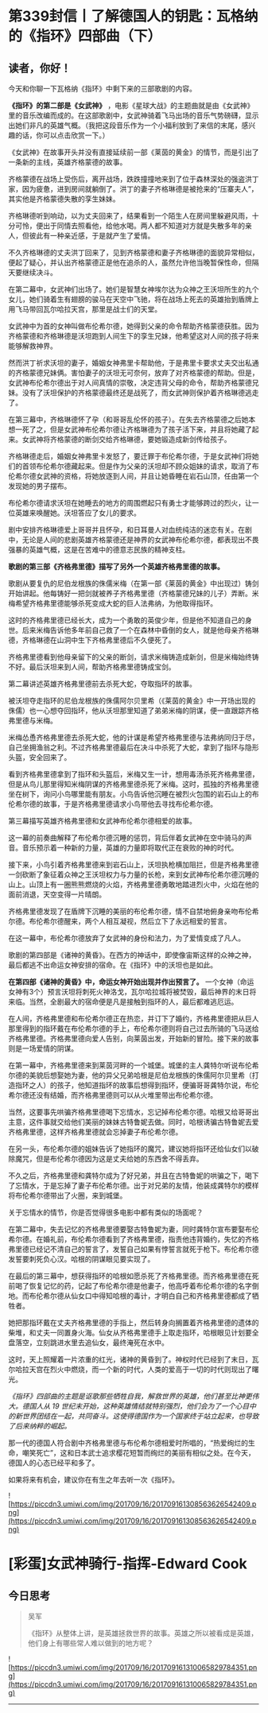 # 第339封信丨了解德国人的钥匙：瓦格纳的《指环》四部曲（下）

## 读者，你好！

今天和你聊一下瓦格纳《指环》中剩下来的三部歌剧的内容。

 **《指环》的第二部是《女武神》** ，电影《星球大战》的主题曲就是由《女武神》里的音乐改编而成的。在这部歌剧中，女武神骑着飞马出场的音乐气势磅礴，显示出她们非凡的英雄气概。（我把这段音乐作为一个小福利放到了来信的末尾，感兴趣的话，你可以点击欣赏一下。）

《女武神》在故事开头并没有直接延续前一部《莱茵的黄金》的情节，而是引出了一条新的主线，英雄齐格蒙德的故事。

齐格蒙德在战场上受伤后，离开战场，跌跌撞撞地来到了位于森林深处的强盗洪丁家，因为疲惫，进到房间就躺倒了。洪丁的妻子齐格琳德是被抢来的“压寨夫人”，其实他是齐格蒙德失散的孪生妹妹。

齐格琳德听到响动，以为丈夫回来了，结果看到一个陌生人在房间里躲避风雨，十分可怜，便出于同情去照看他，给他水喝。两人都不知道对方就是失散多年的亲人，但彼此有一种亲近感，于是就产生了爱情。

不久齐格琳德的丈夫洪丁回来了，见到齐格蒙德和妻子齐格琳德的面貌异常相似，便起了疑心，并认出齐格蒙德正是他在追杀的人，虽然允许他当晚暂保性命，但隔天要继续决斗。

在第二幕中，女武神们出场了。她们是智慧女神埃尔达为众神之王沃坦所生的九个女儿，她们骑着生有翅膀的骏马在天空中飞驰，将在战场上死去的英雄抬到盾牌上用飞马带回瓦尔哈拉天宫，那里是战士们的天堂。

女武神中为首的女神叫做布伦希尔德，她得到父亲的命令帮助齐格蒙德获胜。因为齐格蒙德和齐格琳德是沃坦跑到人间生下的孪生兄妹，他希望这对人间的孩子将来能够解救神界。

然而洪丁祈求沃坦的妻子，婚姻女神弗里卡帮助他，于是弗里卡要求丈夫交出私通的齐格蒙德兄妹俩。害怕妻子的沃坦无可奈何，放弃了对齐格蒙德的帮助。但是，女武神布伦希尔德出于对人间真情的崇敬，决定违背父母的命令，帮助齐格蒙德兄妹。没有了沃坦保护的齐格蒙德最终还是战死了，而女武神则保护着齐格琳德逃走了。

在第三幕中，齐格琳德怀了孕（和哥哥乱伦怀的孩子）。在失去齐格蒙德之后她本想一死了之，但是女武神布伦希尔德让齐格琳德为了孩子活下来，并且将她藏了起来。女武神将齐格蒙德的断剑交给齐格琳德，要她锻造成新剑传给孩子。

齐格琳德走后，婚姻女神弗里卡发怒了，要迁罪于布伦希尔德，于是女武神们将她们的首领布伦希尔德藏起来。但是作为父亲的沃坦却不顾众姐妹的请求，取消了布伦希尔德女武神的资格，将她放逐到人间，并且让她昏睡在岩石山顶，任由第一个发现她的男子摆布。

布伦希尔德请求沃坦在她睡去的地方的周围燃起只有勇士才能够跨过的烈火，让一位英雄来唤醒她。沃坦答应了女儿的要求。

剧中安排齐格琳德爱上哥哥并且怀孕，和日耳曼人对血统纯洁的迷恋有关。在剧中，无论是人间的悲剧英雄齐格蒙德还是神界的女武神布伦希尔德，都表现出不畏强暴的英雄气概，这是在苦难中的德意志民族的精神支柱。

 **歌剧的第三部《齐格弗里德》描写了另外一个英雄齐格弗里德的故事。**

歌剧从要复仇的尼伯龙根族的侏儒米梅（在第一部《莱茵的黄金》中出现过）铸剑开始讲起。他每铸好一把剑就被养子齐格弗里德（齐格蒙德兄妹的儿子）弄断。米梅希望齐格弗里德能够杀死变成大蛇的巨人法弗纳，为他取得指环。

这时的齐格弗里德已经长大，成为一个勇敢的英俊少年，但是他不知道自己的身世。后来米梅告诉他多年前自己救了一个在森林中昏倒的女人，就是他母亲齐格琳德，齐格琳德在山洞中生下齐格弗里德后不久便死了。

齐格弗里德看到他母亲留下的父亲的断剑，请求米梅铸造成新剑，但是米梅始终铸不好。最后沃坦来到人间，帮助齐格弗里德铸成宝剑。

第二幕讲述英雄齐格弗里德前去杀死大蛇，夺取指环的故事。

被沃坦夺走指环的尼伯龙根族的侏儒阿尔贝里希（《莱茵的黄金》中一开场出现的侏儒）也一心想夺回指环，他从沃坦那里知道了弟弟米梅的阴谋，便一直跟踪齐格弗里德与米梅。

米梅怂恿齐格弗里德去杀死大蛇，他的计谋是希望齐格弗里德与法弗纳同归于尽，自己坐拥渔翁之利。不过齐格弗里德最后在决斗中杀死了大蛇，拿到了指环与隐形头盔，安全回来了。

看到齐格弗里德拿到了指环和头盔后，米梅又生一计，想用毒汤杀死齐格弗里德，但是从鸟儿那里得知米梅阴谋的齐格弗里德杀死了米梅。这时，孤独的齐格弗里德坐在树下，询问小鸟哪里能有朋友。小鸟告诉他沉睡在被烈火包围的岩石山上的布伦希尔德的故事，于是齐格弗里德请求小鸟带他去寻找布伦希尔德。

第三幕描写英雄齐格弗里德和女武神布伦希尔德相爱的故事。

这一幕的前奏曲解释了布伦希尔德沉睡的惩罚，背后伴着女武神在空中骑马的声音。音乐预示着一种新的力量，英雄的力量即将取代正在衰败的神的时代。

接下来，小鸟引着齐格弗里德来到岩石山上，沃坦执枪横加阻拦，但是齐格弗里德一剑砍断了象征着众神之王沃坦权力与力量的长枪，来到女武神布伦希尔德沉睡的山上。山顶上有一圈熊熊燃烧的火焰，齐格弗里德勇敢地踏进烈火中，火焰在他的面前消退，天空变得一片晴朗。

齐格弗里德发现了在盾牌下沉睡的美丽的布伦希尔德，情不自禁地俯身亲吻布伦希尔德。布伦希尔德醒来，两个人相互凝视，然后立下了永远相爱的誓言。

在这一幕中，布伦希尔德放弃了女武神的身份和法力，为了爱情变成了凡人。

歌剧的第四部是《诸神的黄昏》。在西方的神话中，即使像宙斯这样的众神之神，最后都逃不出命运女神安排的宿命。在《指环》中的沃坦也是如此。

 **在第四部《诸神的黄昏》中，命运女神开始出现并作出预言了。** 一个女神（命运女神有3个）预言沃坦将刺死火神洛戈，瓦尔哈拉城将被焚毁，最后神界的末日将来临。当然，全剧最大的宿命便是凡是接触到指环的人，最后都难逃厄运。

在人间，齐格弗里德和布伦希尔德正在热恋，并订下了婚约，齐格弗里德把从巨人那里得到的指环戴在布伦希尔德的手上，布伦希尔德则将自己过去所骑的飞马送给齐格弗里德。齐格弗里德向爱人告别，向莱茵出发，开始新的冒险。接下来的故事则是一场爱情的阴谋。

在第一幕中，齐格弗里德来到莱茵河畔的一个城堡。城堡的主人龚特尔听说布伦希尔德的美貌后想娶她为妻，他的异父兄弟哈根是尼伯龙根族的侏儒阿尔贝里希（打造指环之人）的孩子，他知道指环的故事后想得到指环，便骗哥哥龚特尔说，布伦希尔德还没有结婚，而齐格弗里德则可以从火堆里带出布伦希尔德。

当然，这要事先哄骗齐格弗里德喝下忘情水，忘记掉布伦希尔德。哈根又给哥哥出主意，这件事就交给他们美丽的妹妹古特鲁妮去做。同时，哈根诱骗古特鲁妮去爱齐格弗里德，这样齐格弗里德就会忘掉妻子布伦希尔德。

在另一头，布伦希尔德的姐妹告诉了她指环的魔咒，建议她将指环还给仙女们以破除魔咒，但是布伦希尔德因为这是丈夫给她的东西舍不得丢弃。

不久之后，齐格弗里德和龚特尔成为了好兄弟，并且在古特鲁妮的哄骗之下，喝下了忘情水，于是忘掉了妻子布伦希尔德。出于对兄弟的友情，他装成龚特尔的模样将布伦希尔德带出了火圈，来到城堡。

关于忘情水的情节，你是否觉得很多电影中都有类似的场面呢？

在第二幕中，失去记忆的齐格弗里德要娶古特鲁妮为妻，同时龚特尔宣布要娶布伦希尔德。在婚礼前，布伦希尔德看到了齐格弗里德，指责他违背婚约，失忆的齐格弗里德已经记不清自己的誓言了，发誓自己如果有悖誓言就死于枪下。布伦希尔德发誓要刺死负心汉。哈根的阴谋眼见要实现了。

在最后的第三幕中，想获得指环的哈根如愿杀死了齐格弗里德。而齐格弗里德在死前喝了恢复记忆的药，记起了布伦希尔德是他妻子，他高呼着布伦希尔德的名字倒地。而布伦希尔德从仙女口中得知哈根的毒计，才明白自己和齐格弗里德都成了牺牲者。

她把那指环戴在丈夫齐格弗里德的手指上，然后转身向搁置着齐格弗里德的遗体的柴堆，和丈夫一同置身火海。仙女从齐格弗里德手上取走指环，哈根眼见计划要全盘落空，立刻跳进水里去追仙女，最终淹死在水中。

这时，天上照耀着一片浓重的红光，诸神的黄昏到了。神权时代已经到了末日，瓦尔哈拉天宫在烈火中燃烧，而一个新的时代，人类的爱高于一切的时代则现出了曙光。

 *《指环》四部曲的主题是讴歌那些牺牲自我，解救世界的英雄，他们甚至比神更伟大。德国人从 19 世纪末开始，这种英雄情结就特别强烈，他们会为了一个心目中的新世界团结在一起，共同奋斗。这使得德国作为一个国家终于站立起来，也导致了后来纳粹的崛起。*

那一代的德国人符合剧中齐格弗里德与布伦希尔德相爱时所唱的，“热爱绚烂的生命，嘲笑死亡”，这和日本武士追求樱花短暂而绚烂的美丽有相似之处。在今天，德国人的心态已经平和多了。

如果将来有机会，建议你在有生之年去听一次《指环》。

![https://piccdn3.umiwi.com/img/201709/16/201709161308563626542409.png](https://piccdn3.umiwi.com/img/201709/16/201709161308563626542409.png)

# [彩蛋]女武神骑行-指挥-Edward Cook

## 今日思考

> 吴军
> 
> 《指环》从整体上讲，是英雄拯救世界的故事。英雄之所以被看成是英雄，他们身上有哪些常人难以做到的地方呢？

![https://piccdn3.umiwi.com/img/201709/16/201709161310065829784351.png](https://piccdn3.umiwi.com/img/201709/16/201709161310065829784351.png)

---
